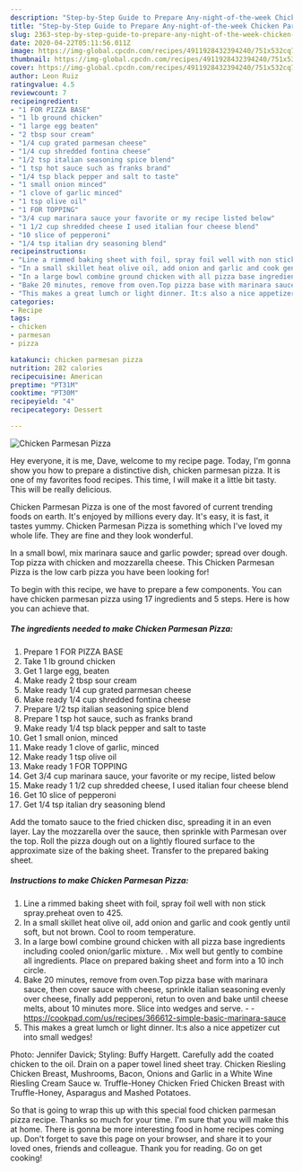 ```yaml
---
description: "Step-by-Step Guide to Prepare Any-night-of-the-week Chicken Parmesan Pizza"
title: "Step-by-Step Guide to Prepare Any-night-of-the-week Chicken Parmesan Pizza"
slug: 2363-step-by-step-guide-to-prepare-any-night-of-the-week-chicken-parmesan-pizza
date: 2020-04-22T05:11:56.011Z
image: https://img-global.cpcdn.com/recipes/4911928432394240/751x532cq70/chicken-parmesan-pizza-recipe-main-photo.jpg
thumbnail: https://img-global.cpcdn.com/recipes/4911928432394240/751x532cq70/chicken-parmesan-pizza-recipe-main-photo.jpg
cover: https://img-global.cpcdn.com/recipes/4911928432394240/751x532cq70/chicken-parmesan-pizza-recipe-main-photo.jpg
author: Leon Ruiz
ratingvalue: 4.5
reviewcount: 7
recipeingredient:
- "1 FOR PIZZA BASE"
- "1 lb ground chicken"
- "1 large egg beaten"
- "2 tbsp sour cream"
- "1/4 cup grated parmesan cheese"
- "1/4 cup shredded fontina cheese"
- "1/2 tsp italian seasoning spice blend"
- "1 tsp hot sauce such as franks brand"
- "1/4 tsp black pepper and salt to taste"
- "1 small onion minced"
- "1 clove of garlic minced"
- "1 tsp olive oil"
- "1 FOR TOPPING"
- "3/4 cup marinara sauce your favorite or my recipe listed below"
- "1 1/2 cup shredded cheese I used italian four cheese blend"
- "10 slice of pepperoni"
- "1/4 tsp italian dry seasoning blend"
recipeinstructions:
- "Line a rimmed baking sheet with foil, spray foil well with non stick spray.preheat oven to 425."
- "In a small skillet heat olive oil, add onion and garlic and cook gently until soft, but not brown. Cool to room temperature."
- "In a large bowl combine ground chicken with all pizza base ingredients including cooled onion/garlic mixture. . Mix well but gently to combine all ingredients. Place on prepared baking sheet and form into a 10 inch circle."
- "Bake 20 minutes, remove from oven.Top pizza base with marinara sauce, then cover sauce with cheese, sprinkle italian seasoning evenly over cheese, finally add pepperoni, retun to oven and bake until cheese melts, about 10 minutes more. Slice into wedges and serve.  https://cookpad.com/us/recipes/366612-simple-basic-marinara-sauce"
- "This makes a great lumch or light dinner. It:s also a nice appetizer cut into small wedges!"
categories:
- Recipe
tags:
- chicken
- parmesan
- pizza

katakunci: chicken parmesan pizza 
nutrition: 282 calories
recipecuisine: American
preptime: "PT31M"
cooktime: "PT30M"
recipeyield: "4"
recipecategory: Dessert

---
```



![Chicken Parmesan Pizza](https://img-global.cpcdn.com/recipes/4911928432394240/751x532cq70/chicken-parmesan-pizza-recipe-main-photo.jpg)

Hey everyone, it is me, Dave, welcome to my recipe page. Today, I'm gonna show you how to prepare a distinctive dish, chicken parmesan pizza. It is one of my favorites food recipes. This time, I will make it a little bit tasty. This will be really delicious.

Chicken Parmesan Pizza is one of the most favored of current trending foods on earth. It's enjoyed by millions every day. It's easy, it is fast, it tastes yummy. Chicken Parmesan Pizza is something which I've loved my whole life. They are fine and they look wonderful.

In a small bowl, mix marinara sauce and garlic powder; spread over dough. Top pizza with chicken and mozzarella cheese. This Chicken Parmesan Pizza is the low carb pizza you have been looking for!


To begin with this recipe, we have to prepare a few components. You can have chicken parmesan pizza using 17 ingredients and 5 steps. Here is how you can achieve that.

<!--inarticleads1-->

##### The ingredients needed to make Chicken Parmesan Pizza:

1. Prepare 1 FOR PIZZA BASE
1. Take 1 lb ground chicken
1. Get 1 large egg, beaten
1. Make ready 2 tbsp sour cream
1. Make ready 1/4 cup grated parmesan cheese
1. Make ready 1/4 cup shredded fontina cheese
1. Prepare 1/2 tsp italian seasoning spice blend
1. Prepare 1 tsp hot sauce, such as franks brand
1. Make ready 1/4 tsp black pepper and salt to taste
1. Get 1 small onion, minced
1. Make ready 1 clove of garlic, minced
1. Make ready 1 tsp olive oil
1. Make ready 1 FOR TOPPING
1. Get 3/4 cup marinara sauce, your favorite or my recipe, listed below
1. Make ready 1 1/2 cup shredded cheese, I used italian four cheese blend
1. Get 10 slice of pepperoni
1. Get 1/4 tsp italian dry seasoning blend


Add the tomato sauce to the fried chicken disc, spreading it in an even layer. Lay the mozzarella over the sauce, then sprinkle with Parmesan over the top. Roll the pizza dough out on a lightly floured surface to the approximate size of the baking sheet. Transfer to the prepared baking sheet. 

<!--inarticleads2-->

##### Instructions to make Chicken Parmesan Pizza:

1. Line a rimmed baking sheet with foil, spray foil well with non stick spray.preheat oven to 425.
1. In a small skillet heat olive oil, add onion and garlic and cook gently until soft, but not brown. Cool to room temperature.
1. In a large bowl combine ground chicken with all pizza base ingredients including cooled onion/garlic mixture. . Mix well but gently to combine all ingredients. Place on prepared baking sheet and form into a 10 inch circle.
1. Bake 20 minutes, remove from oven.Top pizza base with marinara sauce, then cover sauce with cheese, sprinkle italian seasoning evenly over cheese, finally add pepperoni, retun to oven and bake until cheese melts, about 10 minutes more. Slice into wedges and serve. -  - https://cookpad.com/us/recipes/366612-simple-basic-marinara-sauce
1. This makes a great lumch or light dinner. It:s also a nice appetizer cut into small wedges!


Photo: Jennifer Davick; Styling: Buffy Hargett. Carefully add the coated chicken to the oil. Drain on a paper towel lined sheet tray. Chicken Riesling Chicken Breast, Mushrooms, Bacon, Onions and Garlic in a White Wine Riesling Cream Sauce w. Truffle-Honey Chicken Fried Chicken Breast with Truffle-Honey, Asparagus and Mashed Potatoes. 

So that is going to wrap this up with this special food chicken parmesan pizza recipe. Thanks so much for your time. I'm sure that you will make this at home. There is gonna be more interesting food in home recipes coming up. Don't forget to save this page on your browser, and share it to your loved ones, friends and colleague. Thank you for reading. Go on get cooking!
